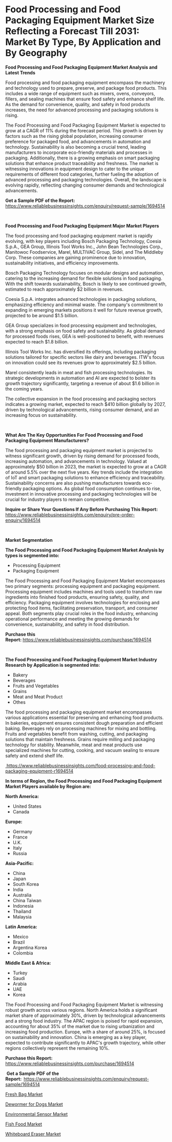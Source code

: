 <p><h1>Food Processing and Food Packaging Equipment Market Size Reflecting a Forecast Till 2031: Market By Type, By Application and By Geography</h1></p><p><strong>Food Processing and Food Packaging Equipment Market Analysis and Latest Trends</strong></p>
<p><p>Food processing and food packaging equipment encompass the machinery and technology used to prepare, preserve, and package food products. This includes a wide range of equipment such as mixers, ovens, conveyors, fillers, and sealing machines that ensure food safety and enhance shelf life. As the demand for convenience, quality, and safety in food products increases, the need for advanced processing and packaging solutions is rising.</p><p>The Food Processing and Food Packaging Equipment Market is expected to grow at a CAGR of 11% during the forecast period. This growth is driven by factors such as the rising global population, increasing consumer preference for packaged food, and advancements in automation and technology. Sustainability is also becoming a crucial trend, leading manufacturers to incorporate eco-friendly materials and processes in packaging. Additionally, there is a growing emphasis on smart packaging solutions that enhance product traceability and freshness. The market is witnessing innovations in equipment design to cater to the unique requirements of different food categories, further fueling the adoption of advanced processing and packaging technologies. Overall, the landscape is evolving rapidly, reflecting changing consumer demands and technological advancements.</p></p>
<p><strong>Get a Sample PDF of the Report:&nbsp;</strong> <a href="https://www.reliablebusinessinsights.com/enquiry/request-sample/1694514?utm_campaign=1674&utm_medium=2&utm_source=Github&utm_content=ia&utm_term=17122024&utm_id=food-processing-and-food-packaging-equipment">https://www.reliablebusinessinsights.com/enquiry/request-sample/1694514</a></p>
<p>&nbsp;</p>
<p><strong>Food Processing and Food Packaging Equipment Major Market Players</strong></p>
<p><p>The food processing and food packaging equipment market is rapidly evolving, with key players including Bosch Packaging Technology, Coesia S.p.A., GEA Group, Illinois Tool Works Inc., John Bean Technologies Corp., Manitowoc Foodservice, Marel, MULTIVAC Group, Sidel, and The Middleby Corp. These companies are gaining prominence due to innovation, sustainability initiatives, and efficiency improvements.</p><p>Bosch Packaging Technology focuses on modular designs and automation, catering to the increasing demand for flexible solutions in food packaging. With the shift towards sustainability, Bosch is likely to see continued growth, estimated to reach approximately $2 billion in revenues.</p><p>Coesia S.p.A. integrates advanced technologies in packaging solutions, emphasizing efficiency and minimal waste. The company's commitment to expanding in emerging markets positions it well for future revenue growth, projected to be around $1.5 billion.</p><p>GEA Group specializes in food processing equipment and technologies, with a strong emphasis on food safety and sustainability. As global demand for processed foods rises, GEA is well-positioned to benefit, with revenues expected to reach $1.8 billion.</p><p>Illinois Tool Works Inc. has diversified its offerings, including packaging solutions tailored for specific sectors like dairy and beverages. ITW's focus on innovation could see its revenues grow to approximately $2.5 billion.</p><p>Marel consistently leads in meat and fish processing technologies. Its strategic developments in automation and AI are expected to bolster its growth trajectory significantly, targeting a revenue of about $1.6 billion in the coming years.</p><p>The collective expansion in the food processing and packaging sectors indicates a growing market, expected to reach $410 billion globally by 2027, driven by technological advancements, rising consumer demand, and an increasing focus on sustainability.</p></p>
<p>&nbsp;</p>
<p><strong>What Are The Key Opportunities For Food Processing and Food Packaging Equipment Manufacturers?</strong></p>
<p><p>The food processing and packaging equipment market is projected to witness significant growth, driven by rising demand for processed foods, increasing automation, and advancements in technology. Valued at approximately $50 billion in 2023, the market is expected to grow at a CAGR of around 5.5% over the next five years. Key trends include the integration of IoT and smart packaging solutions to enhance efficiency and traceability. Sustainability concerns are also pushing manufacturers towards eco-friendly packaging options. As global food consumption continues to rise, investment in innovative processing and packaging technologies will be crucial for industry players to remain competitive.</p></p>
<p><strong>Inquire or Share Your Questions If Any Before Purchasing This Report:</strong> <a href="https://www.reliablebusinessinsights.com/enquiry/pre-order-enquiry/1694514?utm_campaign=1674&utm_medium=2&utm_source=Github&utm_content=ia&utm_term=17122024&utm_id=food-processing-and-food-packaging-equipment">https://www.reliablebusinessinsights.com/enquiry/pre-order-enquiry/1694514</a></p>
<p>&nbsp;</p>
<p><strong>Market Segmentation</strong></p>
<p><strong>The Food Processing and Food Packaging Equipment Market Analysis by types is segmented into:</strong></p>
<p><ul><li>Processing Equipment</li><li>Packaging Equipment</li></ul></p>
<p><p>The Food Processing and Food Packaging Equipment Market encompasses two primary segments: processing equipment and packaging equipment. Processing equipment includes machines and tools used to transform raw ingredients into finished food products, ensuring safety, quality, and efficiency. Packaging equipment involves technologies for enclosing and protecting food items, facilitating preservation, transport, and consumer appeal. Both segments play crucial roles in the food industry, enhancing operational performance and meeting the growing demands for convenience, sustainability, and safety in food distribution.</p></p>
<p><strong>Purchase this Report:&nbsp;</strong><a href="https://www.reliablebusinessinsights.com/purchase/1694514?utm_campaign=1674&utm_medium=2&utm_source=Github&utm_content=ia&utm_term=17122024&utm_id=food-processing-and-food-packaging-equipment">https://www.reliablebusinessinsights.com/purchase/1694514</a></p>
<p>&nbsp;</p>
<p><strong>The Food Processing and Food Packaging Equipment Market Industry Research by Application is segmented into:</strong></p>
<p><ul><li>Bakery</li><li>Beverages</li><li>Fruits and Vegetables</li><li>Grains</li><li>Meat and Meat Product</li><li>Othes</li></ul></p>
<p><p>The food processing and packaging equipment market encompasses various applications essential for preserving and enhancing food products. In bakeries, equipment ensures consistent dough preparation and efficient baking. Beverages rely on processing machines for mixing and bottling. Fruits and vegetables benefit from washing, cutting, and packaging solutions that maintain freshness. Grains require milling and packaging technology for stability. Meanwhile, meat and meat products use specialized machines for cutting, cooking, and vacuum sealing to ensure safety and extend shelf life.</p></p>
<p><a href="https://www.reliablebusinessinsights.com/food-processing-and-food-packaging-equipment-r1694514?utm_campaign=1674&utm_medium=2&utm_source=Github&utm_content=ia&utm_term=17122024&utm_id=food-processing-and-food-packaging-equipment">&nbsp;https://www.reliablebusinessinsights.com/food-processing-and-food-packaging-equipment-r1694514</a></p>
<p><strong>In terms of Region, the Food Processing and Food Packaging Equipment Market Players available by Region are:</strong></p>
<p>
    <p> <strong> North America: </strong>
        <ul>
            <li>United States</li>
            <li>Canada</li>
        </ul>
        </p> 
    <p> <strong> Europe: </strong>
        <ul>
            <li>Germany</li>
            <li>France</li>
            <li>U.K.</li>
            <li>Italy</li>
            <li>Russia</li>
        </ul>
        </p> 
    <p> <strong> Asia-Pacific: </strong>
        <ul>
            <li>China</li>
            <li>Japan</li>
            <li>South Korea</li>
            <li>India</li>
            <li>Australia</li>
            <li>China Taiwan</li>
            <li>Indonesia</li>
            <li>Thailand</li>
            <li>Malaysia</li>
        </ul>
        </p> 
    <p> <strong> Latin America: </strong>
        <ul>
            <li>Mexico</li>
            <li>Brazil</li>
            <li>Argentina Korea</li>
            <li>Colombia</li>
        </ul>
        </p> 
    <p> <strong> Middle East & Africa: </strong>
        <ul>
            <li>Turkey</li>
            <li>Saudi</li>
            <li>Arabia</li>
            <li>UAE</li>
            <li>Korea</li>
        </ul>
    </p>
    </p>
<p><p>The Food Processing and Food Packaging Equipment Market is witnessing robust growth across various regions. North America holds a significant market share of approximately 30%, driven by technological advancements and a strong food industry. The APAC region is poised for rapid expansion, accounting for about 35% of the market due to rising urbanization and increasing food production. Europe, with a share of around 25%, is focused on sustainability and innovation. China is emerging as a key player, expected to contribute significantly to APAC's growth trajectory, while other regions collectively represent the remaining 10%.</p></p>
<p><strong>Purchase this Report: </strong><a href="https://www.reliablebusinessinsights.com/purchase/1694514?utm_campaign=1674&utm_medium=2&utm_source=Github&utm_content=ia&utm_term=17122024&utm_id=food-processing-and-food-packaging-equipment">https://www.reliablebusinessinsights.com/purchase/1694514</a></p>
<p>&nbsp;<strong>Get a Sample PDF of the Report:&nbsp;&nbsp;</strong><a href="https://www.reliablebusinessinsights.com/enquiry/request-sample/1694514?utm_campaign=1674&utm_medium=2&utm_source=Github&utm_content=ia&utm_term=17122024&utm_id=food-processing-and-food-packaging-equipment">https://www.reliablebusinessinsights.com/enquiry/request-sample/1694514</a></p>
<p><strong></strong></p>
<p><p><a href="https://www.linkedin.com/pulse/market-growth-revenue-projections-fresh-bag-industry-138-cagr-ff9ke?utm_campaign=1674&utm_medium=2&utm_source=Github&utm_content=ia&utm_term=17122024&utm_id=food-processing-and-food-packaging-equipment">Fresh Bag Market</a></p><p><a href="https://www.linkedin.com/pulse/comprehensive-dewormer-dogs-market-report-segmentation-type-sffae?utm_campaign=1674&utm_medium=2&utm_source=Github&utm_content=ia&utm_term=17122024&utm_id=food-processing-and-food-packaging-equipment">Dewormer for Dogs Market</a></p><p><a href="https://www.linkedin.com/pulse/environmental-sensor-industry-analysis-report-market-size-2xaee?utm_campaign=1674&utm_medium=2&utm_source=Github&utm_content=ia&utm_term=17122024&utm_id=food-processing-and-food-packaging-equipment">Environmental Sensor Market</a></p><p><a href="https://www.linkedin.com/pulse/fish-food-market-size-2024-2031-technology-deployment-revenue-7ryxe?utm_campaign=1674&utm_medium=2&utm_source=Github&utm_content=ia&utm_term=17122024&utm_id=food-processing-and-food-packaging-equipment">Fish Food Market</a></p><p><a href="https://www.linkedin.com/pulse/whiteboard-eraser-market-expected-grow-impressive-cagr-118-cyx9e?utm_campaign=1674&utm_medium=2&utm_source=Github&utm_content=ia&utm_term=17122024&utm_id=food-processing-and-food-packaging-equipment">Whiteboard Eraser Market</a></p></p>